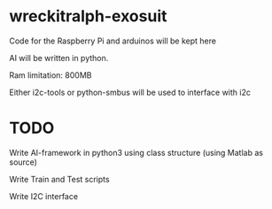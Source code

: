 # wreckitralph-exosuit

Code for the Raspberry Pi and arduinos will be kept here

AI will be written in python.

Ram limitation: 800MB

Either i2c-tools or python-smbus will be used to interface with i2c



# TODO

Write AI-framework in python3 using class structure (using Matlab as source)

Write Train and Test scripts 

Write I2C interface
